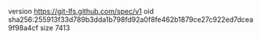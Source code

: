 version https://git-lfs.github.com/spec/v1
oid sha256:255913f33d789b3dda1b798fd92a0f8fe462b1879ce27c922ed7dcea9f98a4cf
size 7413
